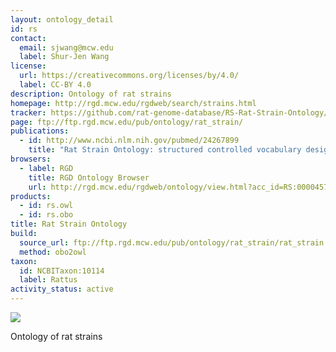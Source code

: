 ```yaml
---
layout: ontology_detail
id: rs
contact:
  email: sjwang@mcw.edu
  label: Shur-Jen Wang
license:
  url: https://creativecommons.org/licenses/by/4.0/
  label: CC-BY 4.0
description: Ontology of rat strains
homepage: http://rgd.mcw.edu/rgdweb/search/strains.html
tracker: https://github.com/rat-genome-database/RS-Rat-Strain-Ontology/issues
page: ftp://ftp.rgd.mcw.edu/pub/ontology/rat_strain/
publications:
  - id: http://www.ncbi.nlm.nih.gov/pubmed/24267899
    title: "Rat Strain Ontology: structured controlled vocabulary designed to facilitate access to strain data at RGD."
browsers:
  - label: RGD
    title: RGD Ontology Browser
    url: http://rgd.mcw.edu/rgdweb/ontology/view.html?acc_id=RS:0000457
products:
  - id: rs.owl
  - id: rs.obo
title: Rat Strain Ontology
build:
  source_url: ftp://ftp.rgd.mcw.edu/pub/ontology/rat_strain/rat_strain.obo
  method: obo2owl
taxon:
  id: NCBITaxon:10114
  label: Rattus
activity_status: active
---
```


<img src="http://rgd.mcw.edu/common/images/rgd_LOGO_blue_rgd.gif"/>

Ontology of rat strains

